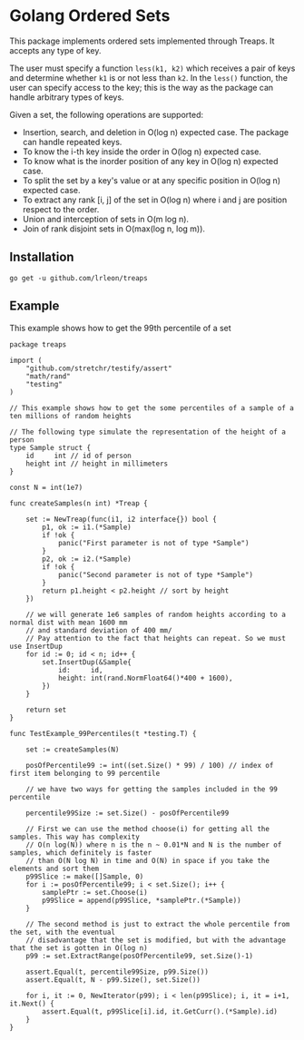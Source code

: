# Golang Ordered Sets

This package implements ordered sets implemented through Treaps. It accepts any type of key. 

The user must specify a function `less(k1, k2)` which receives a pair of keys and determine whether `k1` is or not less than `k2`. In the `less()` function, the user can specify access to the key; this is the way as the package can handle arbitrary types of keys.

Given a set, the following operations are supported:
- Insertion, search, and deletion in O(log n) expected case. The package can handle repeated keys.
- To know the i-th key inside the order in O(log n) expected case.
- To know what is the inorder position of any key in O(log n) expected case.
- To split the set by a key's value or at any specific position in O(log n) expected case.
- To extract any rank [i, j] of the set in O(log n) where i and j are position respect to the order.
- Union and interception of sets in O(m log n).
- Join of rank disjoint sets in O(max(log n, log m)).

## Installation

    go get -u github.com/lrleon/treaps
    
## Example

This example shows how to get the 99th percentile of a set

    package treaps

    import (
        "github.com/stretchr/testify/assert"
        "math/rand"
        "testing"
    )

    // This example shows how to get the some percentiles of a sample of a ten millions of random heights

    // The following type simulate the representation of the height of a person
    type Sample struct {
        id     int // id of person
        height int // height in millimeters
    }

    const N = int(1e7)

    func createSamples(n int) *Treap {

        set := NewTreap(func(i1, i2 interface{}) bool {
            p1, ok := i1.(*Sample)
            if !ok {
                panic("First parameter is not of type *Sample")
            }
            p2, ok := i2.(*Sample)
            if !ok {
                panic("Second parameter is not of type *Sample")
            }
            return p1.height < p2.height // sort by height
        })

        // we will generate 1e6 samples of random heights according to a normal dist with mean 1600 mm
        // and standard deviation of 400 mm/
        // Pay attention to the fact that heights can repeat. So we must use InsertDup
        for id := 0; id < n; id++ {
            set.InsertDup(&Sample{
                id:     id,
                height: int(rand.NormFloat64()*400 + 1600),
            })
        }

        return set
    }

    func TestExample_99Percentiles(t *testing.T) {

        set := createSamples(N)

        posOfPercentile99 := int((set.Size() * 99) / 100) // index of first item belonging to 99 percentile

        // we have two ways for getting the samples included in the 99 percentile

        percentile99Size := set.Size() - posOfPercentile99

        // First we can use the method choose(i) for getting all the samples. This way has complexity
        // O(n log(N)) where n is the n ~ 0.01*N and N is the number of samples, which definitely is faster
        // than O(N log N) in time and O(N) in space if you take the elements and sort them
        p99Slice := make([]Sample, 0)
        for i := posOfPercentile99; i < set.Size(); i++ {
            samplePtr := set.Choose(i)
            p99Slice = append(p99Slice, *samplePtr.(*Sample))
        }

        // The second method is just to extract the whole percentile from the set, with the eventual
        // disadvantage that the set is modified, but with the advantage that the set is gotten in O(log n)
        p99 := set.ExtractRange(posOfPercentile99, set.Size()-1)

        assert.Equal(t, percentile99Size, p99.Size())
        assert.Equal(t, N - p99.Size(), set.Size())

        for i, it := 0, NewIterator(p99); i < len(p99Slice); i, it = i+1, it.Next() {
            assert.Equal(t, p99Slice[i].id, it.GetCurr().(*Sample).id)
        }
    }
